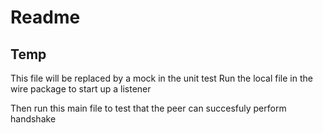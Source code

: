 # Readme 

## Temp

This file will be replaced by a mock in the unit test
Run the local file in the wire package to start up a listener

Then run this main file to test that the peer can succesfuly perform handshake 